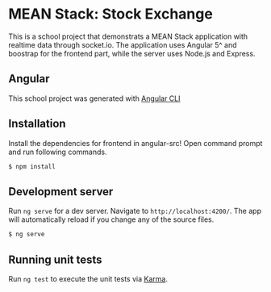 # MEAN Stack: Stock Exchange

This is a school project that demonstrats a MEAN Stack application with realtime data through socket.io. The application uses Angular 5^ and boostrap for the frontend part, while the server uses Node.js and Express.

## Angular

This school project was generated with [Angular CLI](https://github.com/angular/angular-cli)

## Installation 

Install the dependencies for frontend in angular-src!
Open command prompt and run following commands.

```sh
$ npm install
```

## Development server

Run `ng serve` for a dev server. Navigate to `http://localhost:4200/`. The app will automatically reload if you change any of the source files.

```sh
$ ng serve
```

## Running unit tests

Run `ng test` to execute the unit tests via [Karma](https://karma-runner.github.io).